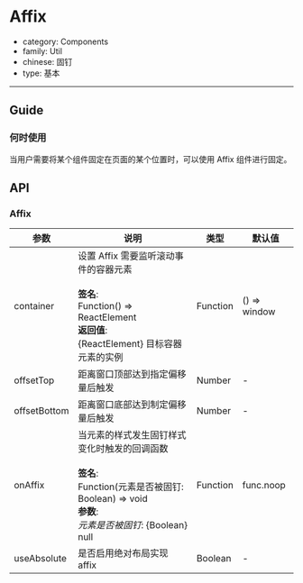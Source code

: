 # Affix

-   category: Components
-   family: Util
-   chinese: 固钉
-   type: 基本

---

## Guide

### 何时使用

当用户需要将某个组件固定在页面的某个位置时，可以使用 Affix 组件进行固定。

## API

### Affix

| 参数            | 说明                                                                                                                  | 类型       | 默认值          |
| ------------- | ------------------------------------------------------------------------------------------------------------------- | -------- | ------------ |
| container     | 设置 Affix 需要监听滚动事件的容器元素<br><br>**签名**:<br>Function() => ReactElement<br>**返回值**:<br>{ReactElement} 目标容器元素的实例<br>     | Function | () => window |
| offsetTop     | 距离窗口顶部达到指定偏移量后触发                                                                                                    | Number   | -            |
| offsetBottom  | 距离窗口底部达到制定偏移量后触发                                                                                                    | Number   | -            |
| onAffix       | 当元素的样式发生固钉样式变化时触发的回调函数<br><br>**签名**:<br>Function(元素是否被固钉: Boolean) => void<br>**参数**:<br>_元素是否被固钉_: {Boolean} null | Function | func.noop    |
| useAbsolute | 是否启用绝对布局实现 affix                                                                                                    | Boolean  | -            |
